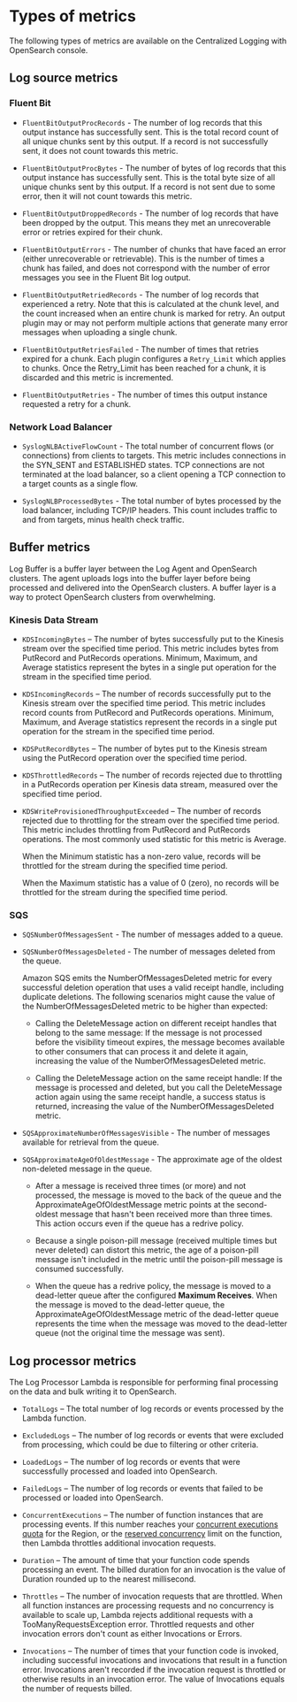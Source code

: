# Types of metrics
The following types of metrics are available on the Centralized Logging with OpenSearch console.

## Log source metrics
### Fluent Bit

- `FluentBitOutputProcRecords` - The number of log records that this output instance has successfully sent. This is the total record count of all unique chunks sent by this output. If a record is not successfully sent, it does not count towards this metric.

- `FluentBitOutputProcBytes` - The number of bytes of log records that this output instance has successfully sent. This is the total byte size of all unique chunks sent by this output. If a record is not sent due to some error, then it will not count towards this metric.

- `FluentBitOutputDroppedRecords` - The number of log records that have been dropped by the output. This means they met an unrecoverable error or retries expired for their chunk.

- `FluentBitOutputErrors` - The number of chunks that have faced an error (either unrecoverable or retrievable). This is the number of times a chunk has failed, and does not correspond with the number of error messages you see in the Fluent Bit log output.

- `FluentBitOutputRetriedRecords` - The number of log records that experienced a retry. Note that this is calculated at the chunk level, and the count increased when an entire chunk is marked for retry. An output plugin may or may not perform multiple actions that generate many error messages when uploading a single chunk.

- `FluentBitOutputRetriesFailed` - The number of times that retries expired for a chunk. Each plugin configures a `Retry_Limit` which applies to chunks. Once the Retry_Limit has been reached for a chunk, it is discarded and this metric is incremented.

- `FluentBitOutputRetries` - The number of times this output instance requested a retry for a chunk.

### Network Load Balancer

- `SyslogNLBActiveFlowCount` - The total number of concurrent flows (or connections) from clients to targets. This metric includes connections in the SYN_SENT and ESTABLISHED states. TCP connections are not terminated at the load balancer, so a client opening a TCP connection to a target counts as a single flow.

- `SyslogNLBProcessedBytes` - The total number of bytes processed by the load balancer, including TCP/IP headers. This count includes traffic to and from targets, minus health check traffic.

## Buffer metrics
Log Buffer is a buffer layer between the Log Agent and OpenSearch clusters. The agent uploads logs into the buffer layer before being processed and delivered into the OpenSearch clusters. A buffer layer is a way to protect OpenSearch clusters from overwhelming.

### Kinesis Data Stream

- `KDSIncomingBytes` – The number of bytes successfully put to the Kinesis stream over the specified time period. This metric includes bytes from PutRecord and PutRecords operations. Minimum, Maximum, and Average statistics represent the bytes in a single put operation for the stream in the specified time period.

- `KDSIncomingRecords` – The number of records successfully put to the Kinesis stream over the specified time period. This metric includes record counts from PutRecord and PutRecords operations. Minimum, Maximum, and Average statistics represent the records in a single put operation for the stream in the specified time period.

- `KDSPutRecordBytes` – The number of bytes put to the Kinesis stream using the PutRecord operation over the specified time period.

- `KDSThrottledRecords` – The number of records rejected due to throttling in a PutRecords operation per Kinesis data stream, measured over the specified time period.

- `KDSWriteProvisionedThroughputExceeded` – The number of records rejected due to throttling for the stream over the specified time period. This metric includes throttling from PutRecord and PutRecords operations. The most commonly used statistic for this metric is Average.

  When the Minimum statistic has a non-zero value, records will be throttled for the stream during the specified time period.

  When the Maximum statistic has a value of 0 (zero), no records will be throttled for the stream during the specified time period.

### SQS

- `SQSNumberOfMessagesSent` - The number of messages added to a queue.
- `SQSNumberOfMessagesDeleted` - The number of messages deleted from the queue.

  Amazon SQS emits the NumberOfMessagesDeleted metric for every successful deletion operation that uses a valid receipt handle, including duplicate deletions. The following scenarios might cause the value of the NumberOfMessagesDeleted metric to be higher than expected:
  - Calling the DeleteMessage action on different receipt handles that belong to the same message: If the message is not processed before the visibility timeout expires, the message becomes available to other consumers that can process it and delete it again, increasing the value of the NumberOfMessagesDeleted metric.

  - Calling the DeleteMessage action on the same receipt handle: If the message is processed and deleted, but you call the DeleteMessage action again using the same receipt handle, a success status is returned, increasing the value of the NumberOfMessagesDeleted metric.
- `SQSApproximateNumberOfMessagesVisible` - The number of messages available for retrieval from the queue.
- `SQSApproximateAgeOfOldestMessage` - The approximate age of the oldest non-deleted message in the queue.
  - After a message is received three times (or more) and not processed, the message is moved to the back of the queue and the ApproximateAgeOfOldestMessage metric points at the second-oldest message that hasn't been received more than three times. This action occurs even if the queue has a redrive policy.

  - Because a single poison-pill message (received multiple times but never deleted) can distort this metric, the age of a poison-pill message isn't included in the metric until the poison-pill message is consumed successfully.

  - When the queue has a redrive policy, the message is moved to a dead-letter queue after the configured **Maximum Receives**. When the message is moved to the dead-letter queue, the ApproximateAgeOfOldestMessage metric of the dead-letter queue represents the time when the message was moved to the dead-letter queue (not the original time the message was sent).


## Log processor metrics
The Log Processor Lambda is responsible for performing final processing on the data and bulk writing it to OpenSearch.

- `TotalLogs` – The total number of log records or events processed by the Lambda function.

- `ExcludedLogs` – The number of log records or events that were excluded from processing, which could be due to filtering or other criteria.

- `LoadedLogs` – The number of log records or events that were successfully processed and loaded into OpenSearch.

- `FailedLogs` – The number of log records or events that failed to be processed or loaded into OpenSearch.

- `ConcurrentExecutions` – The number of function instances that are processing events. If this number reaches your [concurrent executions quota](https://docs.aws.amazon.com/lambda/latest/dg/gettingstarted-limits.html#compute-and-storage) for the Region, or the [reserved concurrency](https://docs.aws.amazon.com/lambda/latest/dg/configuration-concurrency.html) limit on the function, then Lambda throttles additional invocation requests.

- `Duration` – The amount of time that your function code spends processing an event. The billed duration for an invocation is the value of Duration rounded up to the nearest millisecond.

- `Throttles` – The number of invocation requests that are throttled. When all function instances are processing requests and no concurrency is available to scale up, Lambda rejects additional requests with a TooManyRequestsException error. Throttled requests and other invocation errors don't count as either Invocations or Errors.

- `Invocations` – The number of times that your function code is invoked, including successful invocations and invocations that result in a function error. Invocations aren't recorded if the invocation request is throttled or otherwise results in an invocation error. The value of Invocations equals the number of requests billed.